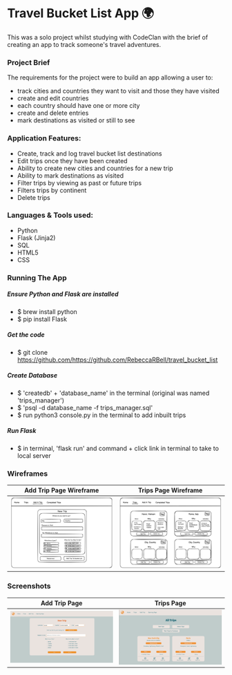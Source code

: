 # Travel Bucket List App 🌍

This was a solo project whilst studying with CodeClan with the brief of creating an app to track someone's travel adventures.

### Project Brief

The requirements for the project were to build an app allowing a user to:

- track cities and countries they want to visit and those they have visited
- create and edit countries
- each country should have one or more city
- create and delete entries
- mark destinations as visited or still to see

### Application Features:

- Create, track and log travel bucket list destinations
- Edit trips once they have been created
- Ability to create new cities and countries for a new trip
- Ability to mark destinations as visited
- Filter trips by viewing as past or future trips
- Filters trips by continent
- Delete trips

### Languages & Tools used:

- Python
- Flask (Jinja2)
- SQL
- HTML5
- CSS

### Running The App

##### Ensure Python and Flask are installed

- $ brew install python
- $ pip install Flask

##### Get the code

- $ git clone https://github.com/https://github.com/RebeccaRBell/travel_bucket_list

##### Create Database

- $ 'createdb' + 'database_name' in the terminal (original was named 'trips_manager')
- $ 'psql -d database_name -f trips_manager.sql'
- $ run python3 console.py in the terminal to add inbuilt trips

##### Run Flask

- $ in terminal, 'flask run' and command + click link in terminal to take to local server

### Wireframes

| Add Trip Page Wireframe                               |                  Trips Page Wireframe                   |
| ----------------------------------------------------- | :-----------------------------------------------------: |
| ![Add-Trip-Wireframe](/static/new_trip_wireframe.png) | ![All-Trips-Wireframe](/static/trip_page_wireframe.png) |

### Screenshots

| Add Trip Page                                   |                  Trips Page                   |
| ----------------------------------------------- | :-------------------------------------------: |
| ![Add-Trip-Page](/static/add_trip.png?raw=true) | ![All-Trips-Page](/static/trips.png?raw=true) |
